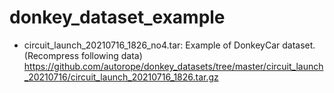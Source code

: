# donkey_dataset_example

- circuit_launch_20210716_1826_no4.tar:
  Example of DonkeyCar dataset.(Recompress following data)
https://github.com/autorope/donkey_datasets/tree/master/circuit_launch_20210716/circuit_launch_20210716_1826.tar.gz
